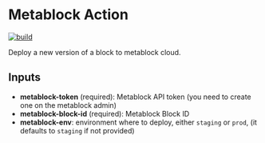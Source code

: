 # Metablock Action

[![build](https://github.com/quantmind/metablock-action/workflows/build/badge.svg)](https://github.com/quantmind/metablock-action/actions?query=workflow%3Abuild)

Deploy a new version of a block to metablock cloud.

## Inputs

- **metablock-token** (required): Metablock API token (you need to create one on the metablock admin)
- **metablock-block-id** (required): Metablock Block ID
- **metablock-env**: environment where to deploy, either `staging` or `prod`, (it defaults to `staging` if not provided)
